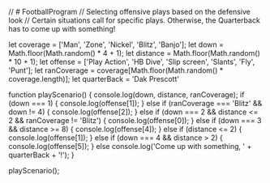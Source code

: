 // # FootballProgram
// Selecting offensive plays based on the defensive look
// Certain situations call for specific plays. Otherwise, the Quarterback has to come up with something!

let coverage = ['Man', 'Zone', 'Nickel', 'Blitz', 'Banjo'];
let down = Math.floor(Math.random() * 4 + 1);
let distance = Math.floor(Math.random() * 10 + 1);
let offense = ['Play Action', 'HB Dive', 'Slip screen', 'Slants', 'Fly', 'Punt'];
let ranCoverage = coverage[Math.floor(Math.random() * coverage.length)];
let quarterBack = 'Dak Prescott'

function playScenario() {
	console.log(down, distance, ranCoverage);
	if (down === 1) {
		console.log(offense[1]);
	}
	else if (ranCoverage === 'Blitz' && down != 4) {
		console.log(offense[2]);
	}
	else if (down === 2 && distance <= 2 && ranCoverage != 'Blitz') {
		console.log(offense[0]);
	}
	else if (down === 3 && distance >= 8) {
		console.log(offense[4]);
	}
	else if (distance <= 2) {
		console.log(offense[1]);
	}
	else if (down === 4 && distance > 2) {
		console.log(offense[5]);
	}
	else console.log('Come up with something, ' + quarterBack + '!');
}

playScenario();

